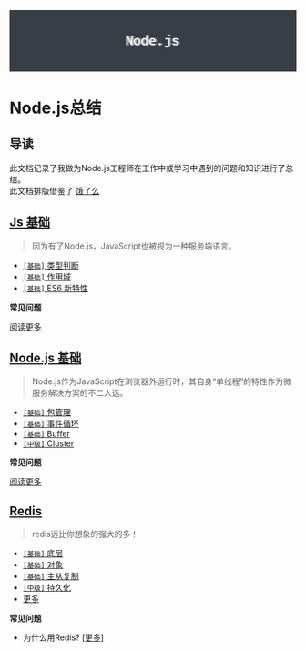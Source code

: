 ![background](./assets/bg.png)

# Node.js总结

## 导读

此文档记录了我做为Node.js工程师在工作中或学习中遇到的问题和知识进行了总结。    
此文档排版借鉴了 [饿了么](https://github.com/ElemeFE/node-interview/tree/master/sections/zh-cn)

## [Js 基础](../../master/docs/sections/js/Js.md)

> 因为有了Node.js，JavaScript也被视为一种服务端语言。

* [`[基础]` 类型判断](../../master/docs/sections/Js.md#类型判断)
* [`[基础]` 作用域](../../master/docs/sections/Js.md#作用域)
* [`[基础]` ES6 新特性](../../master/docs/sections/Js.md#ES6新特性)

**常见问题**


[阅读更多](../../master/docs/sections/js/JS.md)


## [Node.js 基础](../../master/docs/sections/nodejs/Nodejs.md)

> Node.js作为JavaScript在浏览器外运行时，其自身“单线程”的特性作为微服务解决方案的不二人选。

* [`[基础]` 包管理](../../master/docs/sections/nodejs/Nodejs.md#包管理)
* [`[基础]` 事件循环](../../master/docs/sections/nodejs/Nodejs.md#事件循环)
* [`[基础]` Buffer](../../master/docs/sections/nodejs/Nodejs.md#Buffer)
* [`[中级]` Cluster](../../master/docs/sections/nodejs/Nodejs.md#Cluster)

**常见问题**


[阅读更多](../../master/docs/sections/nodejs/Nodejs.md)


## [Redis](../../master/docs/sections/nodejs/Nodejs.md)

> redis远比你想象的强大的多！

* [`[基础]` 底层](../../master/docs/sections/redis/Redis.md#底层)
* [`[基础]` 对象](../../master/docs/sections/redis/Redis.md#对象)
* [`[基础]` 主从复制](../../master/docs/sections/redis/Redis.md#主从复制)
* [`[中级]` 持久化](../../master/docs/sections/redis/Redis.md#持久化)
* [更多](../../master/docs/sections/redis/Redis.md)

**常见问题**

* 为什么用Redis? [[更多]](../../master/docs/sections/redis/Redis.md#Redis特性)